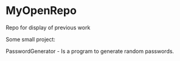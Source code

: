 # MyOpenRepo
Repo for display of previous work

Some small project:

PasswordGenerator - Is a program to generate random passwords.
